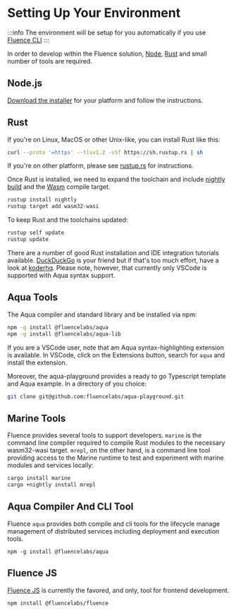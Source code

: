 # Setting Up Your Environment

:::info
The environment will be setup for you automatically if you use [Fluence CLI](../fluence-cli)
:::

In order to develop within the Fluence solution, [Node](https://nodejs.org/en/), [Rust](https://www.rust-lang.org/tools/install) and small number of tools are required.

## Node.js

[Download the installer](https://nodejs.org/en/download/) for your platform and follow the instructions.

## Rust

If you're on Linux, MacOS or other Unix-like, you can install Rust like this:
<!-- cSpell:disable -->
```sh
curl --proto '=https' --tlsv1.2 -sSf https://sh.rustup.rs | sh
```
<!-- cSpell:enable -->

If you're on other platform, please see [rustup.rs](https://rustup.rs) for instructions.

Once Rust is installed, we need to expand the toolchain and include [nightly build](https://rust-lang.github.io/rustup/concepts/channels.html) and the [Wasm](https://doc.rust-lang.org/stable/nightly-rustc/rustc_target/spec/wasm32_wasi/index.html) compile target.

```sh
rustup install nightly
rustup target add wasm32-wasi
```

To keep Rust and the toolchains updated:

```sh
rustup self update
rustup update
```

There are a number of good Rust installation and IDE integration tutorials available. [DuckDuckGo](https://duckduckgo.com) is your friend but if that's too much effort, have a look at [koderhq](https://www.koderhq.com/tutorial/rust/environment-setup/). Please note, however, that currently only VSCode is supported with Aqua syntax support.

## Aqua Tools

The Aqua compiler and standard library and be installed via npm:

```sh
npm -g install @fluencelabs/aqua
npm -g install @fluencelabs/aqua-lib
```

If you are a VSCode user, note that am Aqua syntax-highlighting extension is available. In VSCode, click on the Extensions button, search for `aqua` and install the extension.

Moreover, the aqua-playground provides a ready to go Typescript template and Aqua example. In a directory of you choice:

```sh
git clone git@github.com:fluencelabs/aqua-playground.git
```

## Marine Tools

Fluence provides several tools to support developers. `marine` is the command line compiler required to compile Rust modules to the necessary wasm32-wasi target. `mrepl`, on the other hand, is a command line  tool providing access to the Marine runtime to test and experiment with marine modules and services locally:

```sh
cargo install marine 
cargo +nightly install mrepl
```

## Aqua Compiler And CLI Tool

Fluence `aqua` provides both compile and cli tools for the lifecycle manage management of distributed services including deployment and execution tools.

```
npm -g install @fluencelabs/aqua
```

## Fluence JS

[Fluence JS](https://github.com/fluencelabs/fluence-js) is currently the favored, and only, tool for frontend development.

```sh
npm install @fluencelabs/fluence
```
